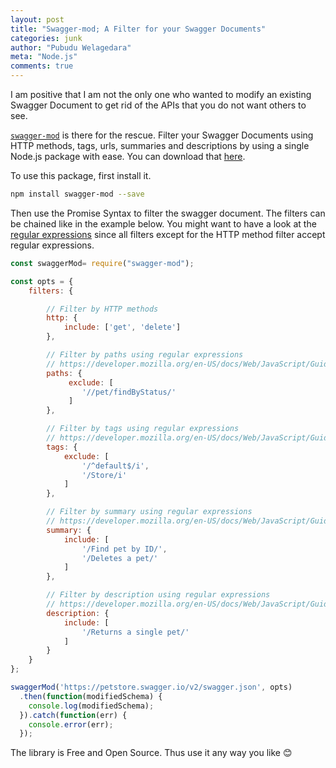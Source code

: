 ```yaml
---
layout: post
title: "Swagger-mod; A Filter for your Swagger Documents"
categories: junk
author: "Pubudu Welagedara"
meta: "Node.js"
comments: true
---
```


I am positive that I am not the only one who wanted to modify an existing Swagger Document to get rid of the APIs that you do not want others to see. 

[`swagger-mod`][source] is there for the rescue. Filter your Swagger Documents using HTTP methods, tags, urls, summaries and descriptions by using a single Node.js package with ease. You can download that [here][source].

To use this package, first install it.

```bash
npm install swagger-mod --save
```

Then use the Promise Syntax to filter the swagger document. The filters can be chained like in the example below. You might want to have a look at the [regular expressions][regex] since all filters except for the HTTP method filter accept regular expressions. 

```js
const swaggerMod= require("swagger-mod");

const opts = {
    filters: {

        // Filter by HTTP methods
        http: {
            include: ['get', 'delete']
        },

        // Filter by paths using regular expressions
        // https://developer.mozilla.org/en-US/docs/Web/JavaScript/Guide/Regular_Expressions
        paths: {
             exclude: [
                '//pet/findByStatus/'
             ]
        },

        // Filter by tags using regular expressions
        // https://developer.mozilla.org/en-US/docs/Web/JavaScript/Guide/Regular_Expressions
        tags: {
            exclude: [
                '/^default$/i',
                '/Store/i'
            ]
        },

        // Filter by summary using regular expressions
        // https://developer.mozilla.org/en-US/docs/Web/JavaScript/Guide/Regular_Expressions
        summary: {
            include: [
                '/Find pet by ID/',
                '/Deletes a pet/'
            ]
        },

        // Filter by description using regular expressions
        // https://developer.mozilla.org/en-US/docs/Web/JavaScript/Guide/Regular_Expressions
        description: {
            include: [
                '/Returns a single pet/'
            ]
        }
    }
};

swaggerMod('https://petstore.swagger.io/v2/swagger.json', opts)
  .then(function(modifiedSchema) {
    console.log(modifiedSchema);      
  }).catch(function(err) {
    console.error(err);
  });
```

The library is Free and Open Source. Thus use it any way you like :blush:

[source]: https://www.npmjs.com/package/swagger-mod
[regex]: https://developer.mozilla.org/en-US/docs/Web/JavaScript/Guide/Regular_Expressions

